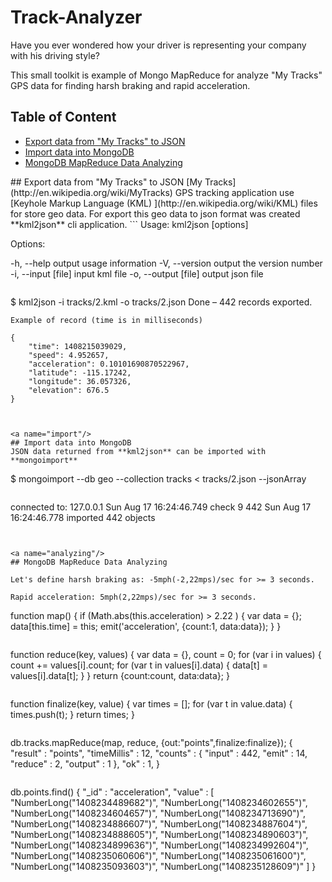 # Track-Analyzer
Have you ever wondered how your driver is representing your company with his driving style?

This small toolkit is example of Mongo MapReduce for analyze "My Tracks" GPS data for finding harsh braking and rapid acceleration.


## Table of Content
* [Export data from "My Tracks" to JSON](#export)
* [Import data into MongoDB](#import)
* [MongoDB MapReduce Data Analyzing](#analyzing)


<a name="export"/>
## Export data from "My Tracks" to JSON
[My Tracks](http://en.wikipedia.org/wiki/MyTracks) GPS tracking application use [Keyhole Markup Language (KML) ](http://en.wikipedia.org/wiki/KML) files for store geo data. For export this geo data to json format was created **kml2json** cli application.
```
 Usage: kml2json [options]

 Options:

 -h, --help           output usage information
 -V, --version        output the version number
 -i, --input [file]   input kml file
 -o, --output [file]  output json file
```
```
$ kml2json -i tracks/2.kml -o tracks/2.json
Done – 442 records exported.
```
Example of record (time is in milliseconds)
```
    {
        "time": 1408215039029,
        "speed": 4.952657,
        "acceleration": 0.10101690870522967,
        "latitude": -115.17242,
        "longitude": 36.057326,
        "elevation": 676.5
    }
```


<a name="import"/>
## Import data into MongoDB
JSON data returned from **kml2json** can be imported with **mongoimport**
```
$ mongoimport --db geo --collection tracks < tracks/2.json --jsonArray
```
```
connected to: 127.0.0.1
Sun Aug 17 16:24:46.749 check 9 442
Sun Aug 17 16:24:46.778 imported 442 objects
```


<a name="analyzing"/>
## MongoDB MapReduce Data Analyzing

Let's define harsh braking as: -5mph(-2,22mps)/sec for >= 3 seconds.

Rapid acceleration: 5mph(2,22mps)/sec for >= 3 seconds.

```
function map() {
	if (Math.abs(this.acceleration) > 2.22 ) {
		var data = {};
		data[this.time] = this;
		emit('acceleration', {count:1, data:data});
	}
}
```
```
function reduce(key, values) {
	var data = {},
		count = 0;
	for (var i in values) {
		count += values[i].count;
		for (var t in values[i].data) {
			data[t] = values[i].data[t];
		}
	}
	return {count:count, data:data};
}
```

```
function finalize(key, value) {
	var times = [];
	for (var t in value.data) {
		times.push(t);
	}
	return times;
}
```

```
db.tracks.mapReduce(map, reduce, {out:"points",finalize:finalize});
{
	"result" : "points",
	"timeMillis" : 12,
	"counts" : {
		"input" : 442,
		"emit" : 14,
		"reduce" : 2,
		"output" : 1
	},
	"ok" : 1,
}
```

```
db.points.find()
{ "_id" : "acceleration", "value" : [ 	"NumberLong(\"1408234489682\")", 	"NumberLong(\"1408234602655\")", 	"NumberLong(\"1408234604657\")", 	"NumberLong(\"1408234713690\")", 	"NumberLong(\"1408234886607\")", 	"NumberLong(\"1408234887604\")", 	"NumberLong(\"1408234888605\")", 	"NumberLong(\"1408234890603\")", 	"NumberLong(\"1408234899636\")", 	"NumberLong(\"1408234992604\")", 	"NumberLong(\"1408235060606\")", 	"NumberLong(\"1408235061600\")", 	"NumberLong(\"1408235093603\")", 	"NumberLong(\"1408235128609\")" ] }
```